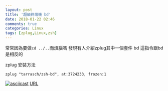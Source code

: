 ```yaml
---
layout: post
title: '超級終端機 bd'
date: 2018-01-22 02:46
comments: true
categories: Linux
tags: [zplug,Linux,zsh]
---
```

常常因為要做`cd ../..`而煩腦嗎
發現有人介紹zplug其中一個套件 bd
這指令跟bd是相反的

zplug 安裝方法
```
zplug "tarrasch/zsh-bd", at:3724233, frozen:1
```

[![asciicast](https://asciinema.org/a/9HZ5Pkigj34EvGUwQOshH5ddK.png)](https://asciinema.org/a/9HZ5Pkigj34EvGUwQOshH5ddK)
[URL](https://asciinema.org/a/9HZ5Pkigj34EvGUwQOshH5ddK)